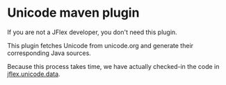 # Unicode maven plugin

If you are not a JFlex developer, you don't need this plugin.

This plugin fetches Unicode from unicode.org and generate their corresponding Java sources.

Because this process takes time, we have actually checked-in the code in [jflex.unicode.data](..//jflex/src/main/java/jflex/unicode/data).

